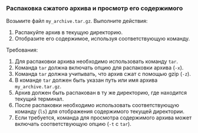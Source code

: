 
### Распаковка сжатого архива и просмотр его содержимого

Возьмите файл `my_archive.tar.gz`. Выполните действия:
1. Распакуйте архив в текущую директорию.
2. Отобразите его содержимое, используя соответствующую команду.

Требования:
1. Для распаковки архива необходимо использовать команду `tar`.
2. Команда `tar` должна включать опцию для распаковки архива (`-x`).
3. Команда `tar` должна учитывать, что архив сжат с помощью gzip (`-z`).
4. В команде `tar` должен быть указан путь или имя архива `my_archive.tar.gz`.
5. Архив должен быть распакован в ту же директорию, где находится текущий терминал.
6. После распаковки необходимо использовать соответствующую команду (`ls`) для отображения содержимого текущей директории.
7. Если требуется, команда для просмотра содержимого архива может включать соответствующую опцию (`-t` с `tar`).